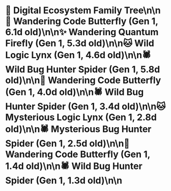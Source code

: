 # 🌳 Digital Ecosystem Family Tree\n\n🦋 Wandering Code Butterfly (Gen 1, 6.1d old)\n\n✨ Wandering Quantum Firefly (Gen 1, 5.3d old)\n\n🐱 Wild Logic Lynx (Gen 1, 4.6d old)\n\n🕷️ Wild Bug Hunter Spider (Gen 1, 5.8d old)\n\n🦋 Wandering Code Butterfly (Gen 1, 4.0d old)\n\n🕷️ Wild Bug Hunter Spider (Gen 1, 3.4d old)\n\n🐱 Mysterious Logic Lynx (Gen 1, 2.8d old)\n\n🕷️ Mysterious Bug Hunter Spider (Gen 1, 2.5d old)\n\n🦋 Wandering Code Butterfly (Gen 1, 1.4d old)\n\n🕷️ Wild Bug Hunter Spider (Gen 1, 1.3d old)\n\n